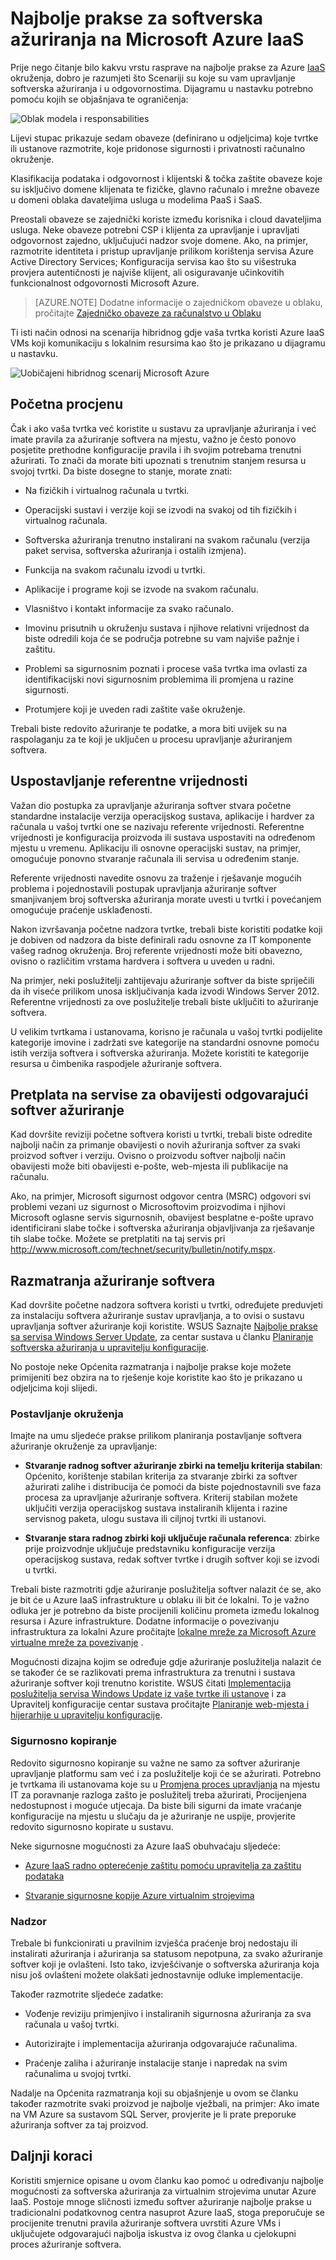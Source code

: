 <properties
   pageTitle="Najbolje prakse za softverska ažuriranja na Microsoft Azure IaaS | Microsoft Azure"
   description="Članak sadrži skup najbolje prakse za softverska ažuriranja u okruženju sustava Microsoft Azure IaaS.  Je namijenjen za IT profesionalce i sigurnost analitičar analitičar podataka koji se baviti Promijeni kontrolu, softver ažuriranja i resursa upravljanje po danu, uključujući one koji su odgovorni za sigurnost i usklađenost naporima svoje tvrtke ili ustanove."
   services="security"
   documentationCenter="na"
   authors="YuriDio"
   manager="swadhwa"
   editor=""/>

<tags
   ms.service="security"
   ms.devlang="na"
   ms.topic="article"
   ms.tgt_pltfrm="na"
   ms.workload="na"
   ms.date="10/18/2016"
   ms.author="yurid"/>

# <a name="best-practices-for-software-updates-on-microsoft-azure-iaas"></a>Najbolje prakse za softverska ažuriranja na Microsoft Azure IaaS

Prije nego čitanje bilo kakvu vrstu rasprave na najbolje prakse za Azure [IaaS](https://azure.microsoft.com/overview/what-is-iaas/) okruženja, dobro je razumjeti što Scenariji su koje su vam upravljanje softverska ažuriranja i u odgovornostima. Dijagramu u nastavku potrebno pomoću kojih se objašnjava te ograničenja:

![Oblak modela i responsabilities](./media/azure-security-best-practices-software-updates-iaas/sec-cloudstack-new.png)

Lijevi stupac prikazuje sedam obaveze (definirano u odjeljcima) koje tvrtke ili ustanove razmotrite, koje pridonose sigurnosti i privatnosti računalno okruženje.
 
Klasifikacija podataka i odgovornost i klijentski & točka zaštite obaveze koje su isključivo domene klijenata te fizičke, glavno računalo i mrežne obaveze u domeni oblaka davateljima usluga u modelima PaaS i SaaS. 

Preostali obaveze se zajednički koriste između korisnika i cloud davateljima usluga. Neke obaveze potrebni CSP i klijenta za upravljanje i upravljati odgovornost zajedno, uključujući nadzor svoje domene. Ako, na primjer, razmotrite identiteta i pristup upravljanje prilikom korištenja servisa Azure Active Directory Services; Konfiguracija servisa kao što su višestruka provjera autentičnosti je najviše klijent, ali osiguravanje učinkovitih funkcionalnost odgovornosti Microsoft Azure.

> [AZURE.NOTE] Dodatne informacije o zajedničkom obaveze u oblaku, pročitajte [Zajedničko obaveze za računalstvo u Oblaku](https://gallery.technet.microsoft.com/Shared-Responsibilities-81d0ff91/file/153019/1/Shared%20responsibilities%20for%20cloud%20computing.pdf) 

Ti isti način odnosi na scenarija hibridnog gdje vaša tvrtka koristi Azure IaaS VMs koji komunikaciju s lokalnim resursima kao što je prikazano u dijagramu u nastavku.

![Uobičajeni hibridnog scenarij Microsoft Azure](./media/azure-security-best-practices-software-updates-iaas/sec-azconnectonpre.png)

## <a name="initial-assessment"></a>Početna procjenu

Čak i ako vaša tvrtka već koristite u sustavu za upravljanje ažuriranja i već imate pravila za ažuriranje softvera na mjestu, važno je često ponovo posjetite prethodne konfiguracije pravila i ih svojim potrebama trenutni ažurirati. To znači da morate biti upoznati s trenutnim stanjem resursa u svojoj tvrtki. Da biste dosegne to stanje, morate znati:

-   Na fizičkih i virtualnog računala u tvrtki.

-   Operacijski sustavi i verzije koji se izvodi na svakoj od tih fizičkih i virtualnog računala.

-   Softverska ažuriranja trenutno instalirani na svakom računalu (verzija paket servisa, softverska ažuriranja i ostalih izmjena).

-   Funkcija na svakom računalu izvodi u tvrtki.

-   Aplikacije i programe koji se izvode na svakom računalu.

-   Vlasništvo i kontakt informacije za svako računalo.

-   Imovinu prisutnih u okruženju sustava i njihove relativni vrijednost da biste odredili koja će se područja potrebne su vam najviše pažnje i zaštitu.

-   Problemi sa sigurnosnim poznati i procese vaša tvrtka ima ovlasti za identifikacijski novi sigurnosnim problemima ili promjena u razine sigurnosti.

-   Protumjere koji je uveden radi zaštite vaše okruženje.

Trebali biste redovito ažuriranje te podatke, a mora biti uvijek su na raspolaganju za te koji je uključen u procesu upravljanje ažuriranjem softvera.

## <a name="establish-a-baseline"></a>Uspostavljanje referentne vrijednosti

Važan dio postupka za upravljanje ažuriranja softver stvara početne standardne instalacije verzija operacijskog sustava, aplikacije i hardver za računala u vašoj tvrtki one se nazivaju referente vrijednosti. Referentne vrijednosti je konfiguracija proizvoda ili sustava uspostaviti na određenom mjestu u vremenu. Aplikaciju ili osnovne operacijski sustav, na primjer, omogućuje ponovno stvaranje računala ili servisa u određenim stanje.

Referente vrijednosti navedite osnovu za traženje i rješavanje mogućih problema i pojednostavili postupak upravljanja ažuriranje softver smanjivanjem broj softverska ažuriranja morate uvesti u tvrtki i povećanjem omogućuje praćenje usklađenosti.

Nakon izvršavanja početne nadzora tvrtke, trebali biste koristiti podatke koji je dobiven od nadzora da biste definirali radu osnovne za IT komponente vašeg radnog okruženja. Broj referente vrijednosti može biti obavezno, ovisno o različitim vrstama hardvera i softvera u uveden u radni.

Na primjer, neki poslužitelji zahtijevaju ažuriranje softver da biste spriječili da ih viseće prilikom unosa isključivanja kada izvodi Windows Server 2012. Referentne vrijednosti za ove poslužitelje trebali biste uključiti to ažuriranje softvera.

U velikim tvrtkama i ustanovama, korisno je računala u vašoj tvrtki podijelite kategorije imovine i zadržati sve kategorije na standardni osnovne pomoću istih verzija softvera i softverska ažuriranja. Možete koristiti te kategorije resursa u čimbenika raspodjele ažuriranje softvera.

## <a name="subscribe-to-the-appropriate-software-update-notification-services"></a>Pretplata na servise za obavijesti odgovarajući softver ažuriranje

Kad dovršite reviziji početne softvera koristi u tvrtki, trebali biste odredite najbolji način za primanje obavijesti o novih ažuriranja softver za svaki proizvod softver i verziju. Ovisno o proizvodu softver najbolji način obavijesti može biti obavijesti e-pošte, web-mjesta ili publikacije na računalu.

Ako, na primjer, Microsoft sigurnost odgovor centra (MSRC) odgovori svi problemi vezani uz sigurnost o Microsoftovim proizvodima i njihovi Microsoft oglasne servis sigurnosnih, obavijest besplatne e-pošte upravo identificirani slabe točke i softverska ažuriranja objavljivanja za rješavanje tih slabe točke. Možete se pretplatiti na taj servis pri http://www.microsoft.com/technet/security/bulletin/notify.mspx.

## <a name="software-update-considerations"></a>Razmatranja ažuriranje softvera

Kad dovršite početne nadzora softvera koristi u tvrtki, određujete preduvjeti za instalaciju softvera ažuriranje sustav upravljanja, a to ovisi o sustavu upravljanja softver ažuriranje koji koristite. WSUS Saznajte [Najbolje prakse sa servisa Windows Server Update](https://technet.microsoft.com/library/Cc708536), za centar sustava u članku [Planiranje softverska ažuriranja u upravitelju konfiguracije](https://technet.microsoft.com/library/gg712696).

No postoje neke Općenita razmatranja i najbolje prakse koje možete primijeniti bez obzira na to rješenje koje koristite kao što je prikazano u odjeljcima koji slijedi.

### <a name="setting-up-the-environment"></a>Postavljanje okruženja

Imajte na umu sljedeće prakse prilikom planiranja postavljanje softvera ažuriranje okruženje za upravljanje:

-   **Stvaranje radnog softver ažuriranje zbirki na temelju kriterija stabilan**: Općenito, korištenje stabilan kriterija za stvaranje zbirki za softver ažurirati zalihe i distribucija će pomoći da biste pojednostavnili sve faza procesa za upravljanje ažuriranje softvera. Kriterij stabilan možete uključiti verzija operacijskog sustava instaliranih klijenta i razine servisnog paketa, ulogu sustava ili ciljnoj tvrtki ili ustanovi.

-   **Stvaranje stara radnog zbirki koji uključuje računala referenca**: zbirke prije proizvodnje uključuje predstavniku konfiguracije verzija operacijskog sustava, redak softver tvrtke i drugih softver koji se izvodi u tvrtki.

Trebali biste razmotriti gdje ažuriranje poslužitelja softver nalazit će se, ako je bit će u Azure IaaS infrastrukture u oblaku ili bit će lokalni. To je važno odluka jer je potrebno da biste procijenili količinu prometa između lokalnog resursa i Azure infrastrukture. Dodatne informacije o povezivanju infrastruktura za lokalni Azure pročitajte [lokalne mreže za Microsoft Azure virtualne mreže za povezivanje](https://technet.microsoft.com/library/Dn786406.aspx) .

Mogućnosti dizajna kojim se određuje gdje ažuriranje poslužitelja nalazit će se također će se razlikovati prema infrastruktura za trenutni i sustava ažuriranje softver koji trenutno koristite. WSUS čitati [Implementacija poslužitelja servisa Windows Update iz vaše tvrtke ili ustanove](https://technet.microsoft.com/library/hh852340.aspx) i za Upravitelj konfiguracije centar sustava pročitajte [Planiranje web-mjesta i hijerarhije u upravitelju konfiguracije](https://technet.microsoft.com/library/Gg712681.aspx).

### <a name="backup"></a>Sigurnosno kopiranje

Redovito sigurnosno kopiranje su važne ne samo za softver ažuriranje upravljanje platformu sam već i za poslužitelje koji će se ažurirati. Potrebno je tvrtkama ili ustanovama koje su u [Promjena proces upravljanja](https://technet.microsoft.com/library/cc543216.aspx) na mjestu IT za poravnanje razloga zašto je poslužitelj treba ažurirati, Procijenjena nedostupnost i moguće utjecaja. Da biste bili sigurni da imate vraćanje konfiguracije na mjestu u slučaju da je ažuriranje ne uspije, provjerite redovito sigurnosno kopirate u sustavu.

Neke sigurnosne mogućnosti za Azure IaaS obuhvaćaju sljedeće:

-   [Azure IaaS radno opterećenje zaštitu pomoću upravitelja za zaštitu podataka](https://azure.microsoft.com/blog/2014/09/08/azure-iaas-workload-protection-using-data-protection-manager/)

-   [Stvaranje sigurnosne kopije Azure virtualnim strojevima](../backup/backup-azure-vms.md)

### <a name="monitoring"></a>Nadzor

Trebale bi funkcionirati u pravilnim izvješća praćenje broj nedostaju ili instalirati ažuriranja i ažuriranja sa statusom nepotpuna, za svako ažuriranje softver koji je ovlašteni. Isto tako, izvješćivanje o softverska ažuriranja koja nisu još ovlašteni možete olakšati jednostavnije odluke implementacije.

Također razmotrite sljedeće zadatke:

-   Vođenje reviziju primjenjivo i instaliranih sigurnosna ažuriranja za sva računala u vašoj tvrtki.

-   Autorizirajte i implementacija ažuriranja odgovarajuće računalima.

-   Praćenje zaliha i ažuriranje instalacije stanje i napredak na svim računalima u svojoj tvrtki.

Nadalje na Općenita razmatranja koji su objašnjenje u ovom se članku također razmotrite svaki proizvod je najbolje vježbali, na primjer: Ako imate na VM Azure sa sustavom SQL Server, provjerite je li prate preporuke ažuriranja softver za taj proizvod.

## <a name="next-steps"></a>Daljnji koraci

Koristiti smjernice opisane u ovom članku kao pomoć u određivanju najbolje mogućnosti za softverska ažuriranja za virtualnim strojevima unutar Azure IaaS. Postoje mnoge sličnosti između softver ažuriranje najbolje prakse u tradicionalni podatkovnog centra nasuprot Azure IaaS, stoga preporučuje se procijenite trenutni pravila ažuriranje softvera uvrstiti Azure VMs i uključujete odgovarajući najbolja iskustva iz ovog članka u cjelokupni proces ažuriranje softvera.
